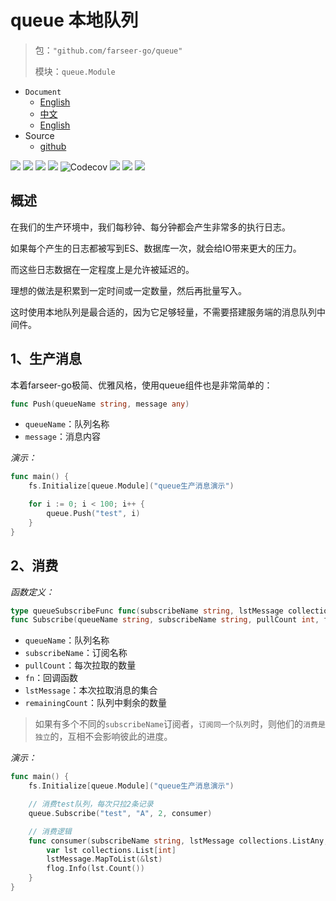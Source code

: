 # queue 本地队列
> 包：`"github.com/farseer-go/queue"`
>
> 模块：`queue.Module`

- `Document`
    - [English](https://farseer-go.gitee.io/en-us/)
    - [中文](https://farseer-go.gitee.io/)
    - [English](https://farseer-go.github.io/doc/en-us/)
- Source
    - [github](https://github.com/farseer-go/fs)


![](https://img.shields.io/github/stars/farseer-go?style=social)
![](https://img.shields.io/github/license/farseer-go/queue)
![](https://img.shields.io/github/go-mod/go-version/farseer-go/queue)
![](https://img.shields.io/github/v/release/farseer-go/queue)
![Codecov](https://img.shields.io/codecov/c/github/farseer-go/queue)
![](https://img.shields.io/github/languages/code-size/farseer-go/queue)
![](https://img.shields.io/github/directory-file-count/farseer-go/queue)
![](https://goreportcard.com/badge/github.com/farseer-go/queue)

## 概述
在我们的生产环境中，我们每秒钟、每分钟都会产生非常多的执行日志。

如果每个产生的日志都被写到ES、数据库一次，就会给IO带来更大的压力。

而这些日志数据在一定程度上是允许被延迟的。

理想的做法是积累到一定时间或一定数量，然后再批量写入。

这时使用本地队列是最合适的，因为它足够轻量，不需要搭建服务端的消息队列中间件。

## 1、生产消息
本着farseer-go极简、优雅风格，使用queue组件也是非常简单的：
```go
func Push(queueName string, message any)
```
- `queueName`：队列名称
- `message`：消息内容

_演示：_
```go
func main() {
    fs.Initialize[queue.Module]("queue生产消息演示")

    for i := 0; i < 100; i++ {
        queue.Push("test", i)
    }
}
```

## 2、消费
_函数定义：_
```go
type queueSubscribeFunc func(subscribeName string, lstMessage collections.ListAny, remainingCount int)
func Subscribe(queueName string, subscribeName string, pullCount int, fn queueSubscribeFunc)
```
- `queueName`：队列名称
- `subscribeName`：订阅名称
- `pullCount`：每次拉取的数量
- `fn`：回调函数
- `lstMessage`：本次拉取消息的集合
- `remainingCount`：队列中剩余的数量

> 如果有多个不同的`subscribeName`订阅者，`订阅同一个队列`时，则他们的`消费是独立`的，互相不会影响彼此的进度。

_演示：_
```go
func main() {
    fs.Initialize[queue.Module]("queue生产消息演示")

    // 消费test队列，每次只拉2条记录
    queue.Subscribe("test", "A", 2, consumer)

    // 消费逻辑
    func consumer(subscribeName string, lstMessage collections.ListAny, remainingCount int) {
        var lst collections.List[int]
        lstMessage.MapToList(&lst)
        flog.Info(lst.Count())
    }
}
```